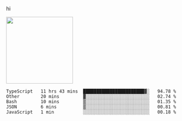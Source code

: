 hi

<img height="180em" src="https://github-readme-stats.vercel.app/api?username=AProductiveNerd&show_icons=true&hide_border=true&&count_private=true&include_all_commits=true" />

<!--START_SECTION:waka-->
```text
TypeScript   11 hrs 43 mins  ███████████████████████▓░   94.78 % 
Other        20 mins         ▓░░░░░░░░░░░░░░░░░░░░░░░░   02.74 % 
Bash         10 mins         ▒░░░░░░░░░░░░░░░░░░░░░░░░   01.35 % 
JSON         6 mins          ▒░░░░░░░░░░░░░░░░░░░░░░░░   00.81 % 
JavaScript   1 min           ░░░░░░░░░░░░░░░░░░░░░░░░░   00.18 % 
```
<!--END_SECTION:waka-->
